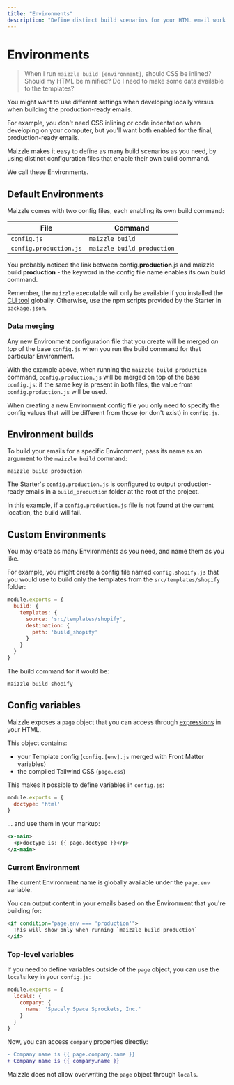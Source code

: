 ```yaml
---
title: "Environments"
description: "Define distinct build scenarios for your HTML email workflow, each with their own settings"
---
```


# Environments

> When I run `maizzle build [environment]`, should CSS be inlined? Should my HTML be minified? Do I need to make some data available to the templates?

You might want to use different settings when developing locally versus when building the production-ready emails.

For example, you don't need CSS inlining or code indentation when developing on your computer, but you'll want both enabled for the final, production-ready emails.

Maizzle makes it easy to define as many build scenarios as you need, by using distinct configuration files that enable their own build command.

We call these Environments.

## Default Environments

Maizzle comes with two config files, each enabling its own build command:

| File | Command |
| --- | --- |
| `config.js` | `maizzle build` |
| `config.production.js` | `maizzle build production` |

You probably noticed the link between <span class="font-mono text-sm">config.<strong>production</strong>.js</span> and <span class="font-mono text-sm">maizzle build <strong>production</strong></span> - the keyword in the config file name enables its own build command.

<alert>Remember, the `maizzle` executable will only be available if you installed the [CLI tool](/docs/cli) globally. Otherwise, use the npm scripts provided by the Starter in `package.json`.</alert>

### Data merging

Any new Environment configuration file that you create will be merged _on top_ of the base `config.js` when you run the build command for that particular Environment.

With the example above, when running the `maizzle build production` command, `config.production.js` will be merged on top of the base `config.js`: if the same key is present in both files, the value from `config.production.js` will be used.

<alert>When creating a new Environment config file you only need to specify the config values that will be different from those (or don't exist) in `config.js`.</alert>

## Environment builds

To build your emails for a specific Environment, pass its name as an argument to the `maizzle build` command:

<terminal show-copy>

  ```
  maizzle build production
  ```

</terminal>

The Starter's `config.production.js` is configured to output production-ready emails in a `build_production` folder at the root of the project.

<alert type="warning">In this example, if a `config.production.js` file is not found at the current location, the build will fail.</alert>

## Custom Environments

You may create as many Environments as you need, and name them as you like.

For example, you might create a config file named `config.shopify.js` that you would use to build only the templates from the `src/templates/shopify` folder:

<code-sample title="config.shopify.js">

  ```js
  module.exports = {
    build: {
      templates: {
        source: 'src/templates/shopify',
        destination: {
          path: 'build_shopify'
        }
      }
    }
  }
  ```

</code-sample>

The build command for it would be:

<terminal show-copy>

  ```
  maizzle build shopify
  ```

</terminal>

## Config variables

Maizzle exposes a `page` object that you can access through [expressions](/docs/expressions) in your HTML.

This object contains:

- your Template config (`config.[env].js` merged with Front Matter variables)
- the compiled Tailwind CSS (`page.css`)

This makes it possible to define variables in `config.js`:

<code-sample title="config.js">

  ```js
  module.exports = {
    doctype: 'html'
  }
  ```

</code-sample>

... and use them in your markup:

<code-sample title="src/templates/example.html">

  ```xml
  <x-main>
    <p>doctype is: {{ page.doctype }}</p>
  </x-main>
  ```

</code-sample>

### Current Environment

The current Environment name is globally available under the `page.env` variable.

You can output content in your emails based on the Environment that you're building for:

<code-sample title="src/templates/example.html">

  ```xml
  <if condition="page.env === 'production'">
    This will show only when running `maizzle build production`
  </if>
  ```

</code-sample>

### Top-level variables

If you need to define variables outside of the `page` object, you can use the `locals` key in your `config.js`:

<code-sample title="config.js">

  ```js
  module.exports = {
    locals: {
      company: {
        name: 'Spacely Space Sprockets, Inc.'
      }
    }
  }
  ```

</code-sample>

Now, you can access `company` properties directly:

<code-sample title="example.html">

  ```diff
  - Company name is {{ page.company.name }}
  + Company name is {{ company.name }}
  ```

</code-sample>

<alert>Maizzle does not allow overwriting the `page` object through `locals`.</alert>
